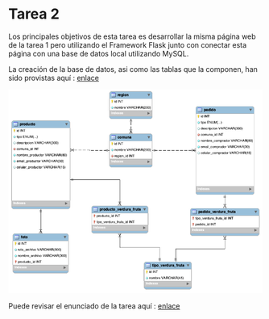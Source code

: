 # Tarea 2

Los principales objetivos de esta tarea es desarrollar la misma página web de la tarea 1 pero utilizando el Framework Flask junto con conectar esta página con una base de datos local utilizando MySQL.

La creación de la base de datos, asi como las tablas que la componen, han sido provistas aquí : [enlace](database/)

![Diagrama Base de Datos](DBDiagram.png)

Puede revisar el enunciado de la tarea aquí : [enlace](EnunciadoTarea2.pdf)

